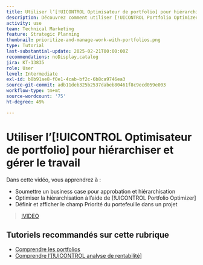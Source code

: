 ```yaml
---
title: Utiliser l’[!UICONTROL Optimisateur de portfolio] pour hiérarchiser et gérer le travail
description: Découvrez comment utiliser [!UICONTROL Portfolio Optimizer] pour comparer et hiérarchiser les projets au sein d’un portefeuille.
activity: use
team: Technical Marketing
feature: Strategic Planning
thumbnail: prioritize-and-manage-work-with-portfolios.png
type: Tutorial
last-substantial-update: 2025-02-21T00:00:00Z
recommendations: noDisplay,catalog
jira: KT-13835
role: User
level: Intermediate
exl-id: b8b91ae8-f0e1-4cab-bf2c-6b8ca9746ea3
source-git-commit: adb11deb325b2537dabeb80461f8c9ecd059e003
workflow-type: tm+mt
source-wordcount: '75'
ht-degree: 49%

---
```


# Utiliser l’[!UICONTROL Optimisateur de portfolio] pour hiérarchiser et gérer le travail

Dans cette vidéo, vous apprendrez à :

* Soumettre un business case pour approbation et hiérarchisation
* Optimiser la hiérarchisation à l’aide de [!UICONTROL Portfolio Optimizer]
* Définir et afficher le champ Priorité du portefeuille dans un projet

>[!VIDEO](https://video.tv.adobe.com/v/3446275/?quality=12&learn=on&enablevpops)

## Tutoriels recommandés sur cette rubrique

* [Comprendre les portfolios](/help/portfolios-and-programs/overview-of-adobe-workfront-portfolios.md)
* [Comprendre l’[!UICONTROL analyse de rentabilité]](/help/portfolios-and-programs/introduction-to-the-business-case.md)
